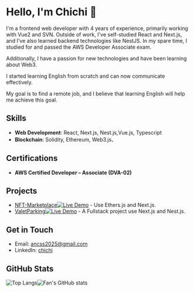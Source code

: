 # Hello, I'm Chichi 👋

I'm a frontend web developer with 4 years of experience, primarily working with Vue2 and SVN. Outside of work, I've self-studied React and Next.js, and I've also learned backend technologies like NestJS. In my spare time, I studied for and passed the AWS Developer Associate exam.

Additionally, I have a passion for new technologies and have been learning about Web3. 

I started learning English from scratch and can now communicate effectively. 

My goal is to find a remote job, and I believe that learning English will help me achieve this goal.


## Skills
- **Web Development**: React, Next.js, Nest.js,Vue.js, Typescript
- **Blockchain**: Solidity, Ethereum, Web3.js、

## Certifications
- **AWS Certified Developer – Associate (DVA-02)**

## Projects
- [ NFT-Marketplace](https://github.com/Ancss/NFT-Marketplace)[![Live Demo](https://img.shields.io/badge/Live_Demo-brightgreen.svg)](https://nft.chichi.hair/) - Use Ethers.js and Next.js.
- [ValetParking](https://github.com/Ancss/ValetParking)[![Live Demo](https://img.shields.io/badge/Live_Demo-brightgreen.svg)](https://valetparking.chichi.hair) - A Fullstack project use Next.js and Nest.js.

## Get in Touch
- Email: [ancss2025@gmail.com](mailto:ancss2025@gmail.com)
- LinkedIn: [chichi](https://www.linkedin.com/in/huang-chee-6846712aa/?locale=en_US)


## GitHub Stats
<div style="display: flex; ">
  <img src="https://github-readme-stats.vercel.app/api/top-langs/?username=Ancss&layout=compact" alt="Top Langs">
  <img src="https://github-readme-stats.vercel.app/api?username=Ancss&show_icons=true" alt="Fan's GitHub stats">
</div>
<!--
**Ancss/Ancss** is a ✨ _special_ ✨ repository because its `README.md` (this file) appears on your GitHub profile.

Here are some ideas to get you started:

- 🔭 I’m currently working on ...
- 🌱 I’m currently learning ...
- 👯 I’m looking to collaborate on ...
- 🤔 I’m looking for help with ...
- 💬 Ask me about ...
- 📫 How to reach me: ...
- 😄 Pronouns: ...
- ⚡ Fun fact: ...
-->
